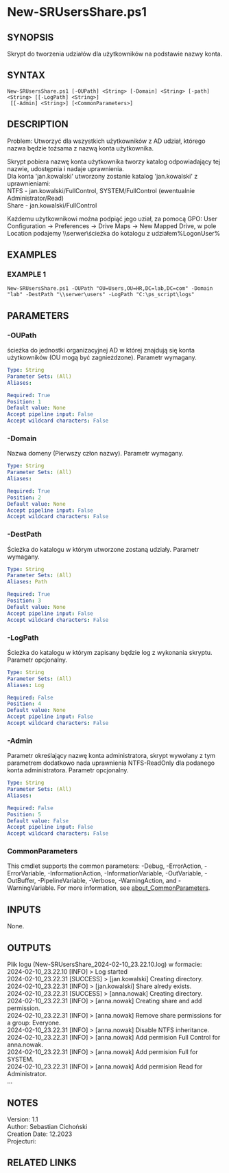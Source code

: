 

# New-SRUsersShare.ps1 

## SYNOPSIS
Skrypt do tworzenia udziałów dla użytkowników na podstawie nazwy konta.

## SYNTAX

```
New-SRUsersShare.ps1 [-OUPath] <String> [-Domain] <String> [-path] <String> [[-LogPath] <String>]
 [[-Admin] <String>] [<CommonParameters>]
```

## DESCRIPTION
Problem: Utworzyć dla wszystkich użytkowników z AD udział‚ którego nazwa będzie tożsama z nazwą konta użytkownika.

Skrypt pobiera nazwę konta użytkownika tworzy katalog odpowiadający tej nazwie, udostępnia i nadaje uprawnienia.\
Dla konta 'jan.kowalski' utworzony zostanie katalog 'jan.kowalski' z uprawnieniami: \
NTFS - jan.kowalski/FullControl, SYSTEM/FullControl (ewentualnie Administrator/Read)\
Share - jan.kowalski/FullControl

Każdemu użytkownikowi można podpiąć jego uział‚ za pomocą GPO: User Configuration -\> Preferences -\> Drive Maps -\> New Mapped Drive, w pole Location
podajemy \\\\serwer\ścieżka do kotalogu z udziałem\%LogonUser%

## EXAMPLES

### EXAMPLE 1
```
New-SRUsersShare.ps1 -OUPath "OU=Users,OU=HR,DC=lab,DC=com" -Domain "lab" -DestPath "\\serwer\users" -LogPath "C:\ps_script\logs"
```



## PARAMETERS

### -OUPath
ścieżka do jednostki organizacyjnej AD w której znajdują się konta użytkowników (OU mogą być zagnieżdzone).
Parametr wymagany.

```yaml
Type: String
Parameter Sets: (All)
Aliases:

Required: True
Position: 1
Default value: None
Accept pipeline input: False
Accept wildcard characters: False
```

### -Domain
Nazwa domeny (Pierwszy człon nazwy).
Parametr wymagany.

```yaml
Type: String
Parameter Sets: (All)
Aliases:

Required: True
Position: 2
Default value: None
Accept pipeline input: False
Accept wildcard characters: False
```

### -DestPath
Ścieżka do katalogu w którym utworzone zostaną udziały. Parametr wymagany.

```yaml
Type: String
Parameter Sets: (All)
Aliases: Path

Required: True
Position: 3
Default value: None
Accept pipeline input: False
Accept wildcard characters: False
```

### -LogPath
Ścieżka do katalogu w którym zapisany będzie log z wykonania skryptu. Parametr opcjonalny.

```yaml
Type: String
Parameter Sets: (All)
Aliases: Log

Required: False
Position: 4
Default value: None
Accept pipeline input: False
Accept wildcard characters: False
```

### -Admin
Parametr określający nazwę konta administratora, skrypt wywołany z tym parametrem dodatkowo nada uprawnienia NTFS-ReadOnly
dla podanego konta administratora.
Parametr opcjonalny.

```yaml
Type: String
Parameter Sets: (All)
Aliases:

Required: False
Position: 5
Default value: False
Accept pipeline input: False
Accept wildcard characters: False
```

### CommonParameters
This cmdlet supports the common parameters: -Debug, -ErrorAction, -ErrorVariable, -InformationAction, -InformationVariable, -OutVariable, -OutBuffer, -PipelineVariable, -Verbose, -WarningAction, and -WarningVariable. For more information, see [about_CommonParameters](http://go.microsoft.com/fwlink/?LinkID=113216).

## INPUTS

 None.
## OUTPUTS

 Plik logu (New-SRUsersShare_2024-02-10_23.22.10.log) w formacie:\
 2024-02-10_23.22.10 [INFO] > Log started\
 2024-02-10_23.22.31 [SUCCESS] > [jan.kowalski] Creating directory.\
 2024-02-10_23.22.31 [INFO] > [jan.kowalski] Share alredy exists.\
 2024-02-10_23.22.31 [SUCCESS] > [anna.nowak] Creating directory.\
 2024-02-10_23.22.31 [INFO] > [anna.nowak] Creating share and add permission.\
 2024-02-10_23.22.31 [INFO] > [anna.nowak] Remove share permissions for a group: Everyone.\
 2024-02-10_23.22.31 [INFO] > [anna.nowak] Disable NTFS inheritance.\
 2024-02-10_23.22.31 [INFO] > [anna.nowak] Add permision Full Control for anna.nowak.\
 2024-02-10_23.22.31 [INFO] > [anna.nowak] Add permision Full for SYSTEM.\
 2024-02-10_23.22.31 [INFO] > [anna.nowak] Add permision Read for Administrator.\
 ...
## NOTES
Version:        1.1\
Author:         Sebastian Cichoński\
Creation Date:  12.2023\
Projecturi:     

## RELATED LINKS

